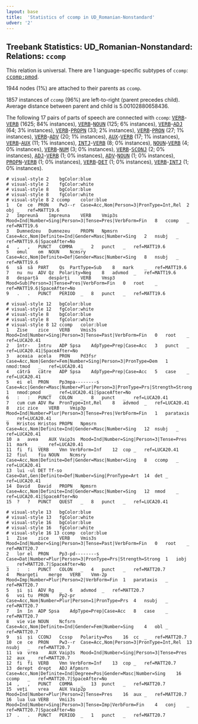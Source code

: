 ```yaml
---
layout: base
title:  'Statistics of ccomp in UD_Romanian-Nonstandard'
udver: '2'
---
```


## Treebank Statistics: UD_Romanian-Nonstandard: Relations: `ccomp`

This relation is universal.
There are 1 language-specific subtypes of `ccomp`: <tt><a href="ro_nonstandard-dep-ccomp-pmod.html">ccomp:pmod</a></tt>.

1944 nodes (1%) are attached to their parents as `ccomp`.

1857 instances of `ccomp` (96%) are left-to-right (parent precedes child).
Average distance between parent and child is 5.00102880658436.

The following 17 pairs of parts of speech are connected with `ccomp`: <tt><a href="ro_nonstandard-pos-VERB.html">VERB</a></tt>-<tt><a href="ro_nonstandard-pos-VERB.html">VERB</a></tt> (1625; 84% instances), <tt><a href="ro_nonstandard-pos-VERB.html">VERB</a></tt>-<tt><a href="ro_nonstandard-pos-NOUN.html">NOUN</a></tt> (125; 6% instances), <tt><a href="ro_nonstandard-pos-VERB.html">VERB</a></tt>-<tt><a href="ro_nonstandard-pos-ADJ.html">ADJ</a></tt> (64; 3% instances), <tt><a href="ro_nonstandard-pos-VERB.html">VERB</a></tt>-<tt><a href="ro_nonstandard-pos-PROPN.html">PROPN</a></tt> (33; 2% instances), <tt><a href="ro_nonstandard-pos-VERB.html">VERB</a></tt>-<tt><a href="ro_nonstandard-pos-PRON.html">PRON</a></tt> (27; 1% instances), <tt><a href="ro_nonstandard-pos-VERB.html">VERB</a></tt>-<tt><a href="ro_nonstandard-pos-ADV.html">ADV</a></tt> (20; 1% instances), <tt><a href="ro_nonstandard-pos-AUX.html">AUX</a></tt>-<tt><a href="ro_nonstandard-pos-VERB.html">VERB</a></tt> (17; 1% instances), <tt><a href="ro_nonstandard-pos-VERB.html">VERB</a></tt>-<tt><a href="ro_nonstandard-pos-AUX.html">AUX</a></tt> (11; 1% instances), <tt><a href="ro_nonstandard-pos-INTJ.html">INTJ</a></tt>-<tt><a href="ro_nonstandard-pos-VERB.html">VERB</a></tt> (8; 0% instances), <tt><a href="ro_nonstandard-pos-NOUN.html">NOUN</a></tt>-<tt><a href="ro_nonstandard-pos-VERB.html">VERB</a></tt> (4; 0% instances), <tt><a href="ro_nonstandard-pos-VERB.html">VERB</a></tt>-<tt><a href="ro_nonstandard-pos-NUM.html">NUM</a></tt> (3; 0% instances), <tt><a href="ro_nonstandard-pos-VERB.html">VERB</a></tt>-<tt><a href="ro_nonstandard-pos-SCONJ.html">SCONJ</a></tt> (2; 0% instances), <tt><a href="ro_nonstandard-pos-ADJ.html">ADJ</a></tt>-<tt><a href="ro_nonstandard-pos-VERB.html">VERB</a></tt> (1; 0% instances), <tt><a href="ro_nonstandard-pos-ADV.html">ADV</a></tt>-<tt><a href="ro_nonstandard-pos-NOUN.html">NOUN</a></tt> (1; 0% instances), <tt><a href="ro_nonstandard-pos-PROPN.html">PROPN</a></tt>-<tt><a href="ro_nonstandard-pos-VERB.html">VERB</a></tt> (1; 0% instances), <tt><a href="ro_nonstandard-pos-VERB.html">VERB</a></tt>-<tt><a href="ro_nonstandard-pos-DET.html">DET</a></tt> (1; 0% instances), <tt><a href="ro_nonstandard-pos-VERB.html">VERB</a></tt>-<tt><a href="ro_nonstandard-pos-INTJ.html">INTJ</a></tt> (1; 0% instances).


~~~ conllu
# visual-style 2	bgColor:blue
# visual-style 2	fgColor:white
# visual-style 8	bgColor:blue
# visual-style 8	fgColor:white
# visual-style 8 2 ccomp	color:blue
1	Ce	ce	PRON	Pw3--r	Case=Acc,Nom|Person=3|PronType=Int,Rel	2	obj	_	ref=MATT19.6
2	împreună	împreuna	VERB	Vmip3s	Mood=Ind|Number=Sing|Person=3|Tense=Pres|VerbForm=Fin	8	ccomp	_	ref=MATT19.6
3	Dumnedzeu	Dumnezeu	PROPN	Npmsrn	Case=Acc,Nom|Definite=Ind|Gender=Masc|Number=Sing	2	nsubj	_	ref=MATT19.6|SpaceAfter=No
4	,	,	PUNCT	COMMA	_	2	punct	_	ref=MATT19.6
5	omul	om	NOUN	Ncmsry	Case=Acc,Nom|Definite=Def|Gender=Masc|Number=Sing	8	nsubj	_	ref=MATT19.6
6	să	să	PART	Qs	PartType=Sub	8	mark	_	ref=MATT19.6
7	nu	nu	ADV	Qz	Polarity=Neg	8	advmod	_	ref=MATT19.6
8	desparță	despărți	VERB	Vmsp3	Mood=Sub|Person=3|Tense=Pres|VerbForm=Fin	0	root	_	ref=MATT19.6|SpaceAfter=No
9	.	.	PUNCT	PERIOD	_	8	punct	_	ref=MATT19.6

~~~


~~~ conllu
# visual-style 12	bgColor:blue
# visual-style 12	fgColor:white
# visual-style 8	bgColor:blue
# visual-style 8	fgColor:white
# visual-style 8 12 ccomp	color:blue
1	Zise	zice	VERB	Vmis3s	Mood=Ind|Number=Sing|Person=3|Tense=Past|VerbForm=Fin	0	root	_	ref=LUCA20.41
2	într-	întru	ADP	Spsa	AdpType=Prep|Case=Acc	3	punct	_	ref=LUCA20.41|SpaceAfter=No
3	aceaia	acela	PRON	Pd3fsr	Case=Acc,Nom|Gender=Fem|Number=Sing|Person=3|PronType=Dem	1	nmod:tmod	_	ref=LUCA20.41
4	cătră	către	ADP	Spsa	AdpType=Prep|Case=Acc	5	case	_	ref=LUCA20.41
5	ei	el	PRON	Pp3mpa--------s	Case=Acc|Gender=Masc|Number=Plur|Person=3|PronType=Prs|Strength=Strong	1	nmod:pmod	_	ref=LUCA20.41|SpaceAfter=No
6	:	:	PUNCT	COLON	_	8	punct	_	ref=LUCA20.41
7	cum	cum	ADV	Rw	PronType=Int,Rel	8	advmod	_	ref=LUCA20.41
8	zic	zice	VERB	Vmip3p	Mood=Ind|Number=Plur|Person=3|Tense=Pres|VerbForm=Fin	1	parataxis	_	ref=LUCA20.41
9	Hristos	Hristos	PROPN	Npmsrn	Case=Acc,Nom|Definite=Ind|Gender=Masc|Number=Sing	12	nsubj	_	ref=LUCA20.41
10	a	avea	AUX	Vaip3s	Mood=Ind|Number=Sing|Person=3|Tense=Pres	11	mark	_	ref=LUCA20.41
11	fi	fi	VERB	Vmn	VerbForm=Inf	12	cop	_	ref=LUCA20.41
12	fiul	fiu	NOUN	Ncmsry	Case=Acc,Nom|Definite=Def|Gender=Masc|Number=Sing	8	ccomp	_	ref=LUCA20.41
13	lui	-ul	DET	Tf-so	Case=Dat,Gen|Definite=Def|Number=Sing|PronType=Art	14	det	_	ref=LUCA20.41
14	David	David	PROPN	Npmsrn	Case=Acc,Nom|Definite=Ind|Gender=Masc|Number=Sing	12	nmod	_	ref=LUCA20.41|SpaceAfter=No
15	?	?	PUNCT	QUEST	_	8	punct	_	ref=LUCA20.41

~~~


~~~ conllu
# visual-style 13	bgColor:blue
# visual-style 13	fgColor:white
# visual-style 16	bgColor:blue
# visual-style 16	fgColor:white
# visual-style 16 13 ccomp	color:blue
1	Zise	zice	VERB	Vmis3s	Mood=Ind|Number=Sing|Person=3|Tense=Past|VerbForm=Fin	0	root	_	ref=MATT20.7
2	lor	el	PRON	Pp3-pd--------s	Case=Dat|Number=Plur|Person=3|PronType=Prs|Strength=Strong	1	iobj	_	ref=MATT20.7|SpaceAfter=No
3	:	:	PUNCT	COLON	_	4	punct	_	ref=MATT20.7
4	Meargeți	merge	VERB	Vmm-2p	Mood=Imp|Number=Plur|Person=2|VerbForm=Fin	1	parataxis	_	ref=MATT20.7
5	și	și	ADV	Rg	_	6	advmod	_	ref=MATT20.7
6	voi	tu	PRON	Pp2-pr	Case=Acc,Nom|Number=Plur|Person=1|PronType=Prs	4	nsubj	_	ref=MATT20.7
7	în	în	ADP	Spsa	AdpType=Prep|Case=Acc	8	case	_	ref=MATT20.7
8	vie	vie	NOUN	Ncfsrn	Case=Acc,Nom|Definite=Ind|Gender=Fem|Number=Sing	4	obl	_	ref=MATT20.7
9	și	și	CCONJ	Ccssp	Polarity=Pos	16	cc	_	ref=MATT20.7
10	ce	ce	PRON	Pw3--r	Case=Acc,Nom|Person=3|PronType=Int,Rel	13	nsubj	_	ref=MATT20.7
11	va	vrea	AUX	Vaip3s	Mood=Ind|Number=Sing|Person=3|Tense=Pres	12	aux	_	ref=MATT20.7
12	fi	fi	VERB	Vmn	VerbForm=Inf	13	cop	_	ref=MATT20.7
13	derept	drept	ADJ	Afpmsrn	Case=Acc,Nom|Definite=Ind|Degree=Pos|Gender=Masc|Number=Sing	16	ccomp	_	ref=MATT20.7|SpaceAfter=No
14	,	,	PUNCT	COMMA	_	13	punct	_	ref=MATT20.7
15	veți	vrea	AUX	Vaip2p	Mood=Ind|Number=Plur|Person=2|Tense=Pres	16	aux	_	ref=MATT20.7
16	lua	lua	VERB	Vmii3s	Mood=Ind|Number=Sing|Person=3|Tense=Imp|VerbForm=Fin	4	conj	_	ref=MATT20.7|SpaceAfter=No
17	.	.	PUNCT	PERIOD	_	1	punct	_	ref=MATT20.7

~~~


